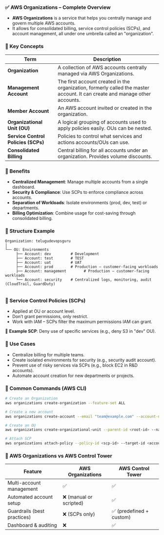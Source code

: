 ### ✅ AWS Organizations – Complete Overview

- **AWS Organizations** is a service that helps you centrally manage and govern multiple AWS accounts.
- It allows for consolidated billing, service control policies (SCPs), and account management, all under one umbrella called an "organization".


### 🔹 Key Concepts

| **Term**                            | **Description**                                                                                                             |
| ----------------------------------- | --------------------------------------------------------------------------------------------------------------------------- |
| **Organization**                    | A collection of AWS accounts centrally managed via AWS Organizations.                                                       |
| **Management Account**              | The first account created in the organization, formerly called the master account. It can create and manage other accounts. |
| **Member Account**                  | An AWS account invited or created in the organization.                                                                      |
| **Organizational Unit (OU)**        | A logical grouping of accounts used to apply policies easily. OUs can be nested.                                            |
| **Service Control Policies (SCPs)** | Policies to control what services and actions accounts/OUs can use.                                                         |
| **Consolidated Billing**            | Central billing for all accounts under an organization. Provides volume discounts.                                          |


### 🔸 Benefits

* **Centralized Management**: Manage multiple accounts from a single dashboard.
* **Security & Compliance**: Use SCPs to enforce compliance across accounts.
* **Separation of Workloads**: Isolate environments (prod, dev, test) or departments.
* **Billing Optimization**: Combine usage for cost-saving through consolidated billing.


### 🔸 Structure Example

```
Organization: telugudevopsguru
│
└── OU: Environments
     ├── Account: dev         # Development
     ├── Account: test        # TEST
     ├── Account: uat         # UAT
     ├── Account: prod        # Production – customer-facing workloads
     ├── Account: management        # Production – customer-facing workloads
     └── Account: security    # Centralized logs, monitoring, audit (CloudTrail, GuardDuty)


```

### 🔹 Service Control Policies (SCPs)

* Applied at OU or account level.
* Don’t grant permissions, only restrict.
* Work with IAM – SCPs filter the maximum permissions IAM can grant.

📝 **Example SCP**: Deny use of specific services (e.g., deny S3 in "dev" OU).


### 🔹 Use Cases

* Centralize billing for multiple teams.
* Create isolated environments for security (e.g., security audit account).
* Prevent use of risky services via SCPs (e.g., block EC2 in R\&D accounts).
* Automate account creation for new departments or projects.


### 🔸 Common Commands (AWS CLI)

```bash
# Create an Organization
aws organizations create-organization --feature-set ALL

# Create a new account
aws organizations create-account --email "team@example.com" --account-name "TeamAccount"

# Create an OU
aws organizations create-organizational-unit --parent-id <root-id> --name "Dev"

# Attach SCP
aws organizations attach-policy --policy-id <scp-id> --target-id <account-id or ou-id>
```


### 🔹 AWS Organizations vs AWS Control Tower

| Feature                     | AWS Organizations      | AWS Control Tower       |
| --------------------------- | ---------------------- | ----------------------- |
| Multi-account management    | ✅                      | ✅                       |
| Automated account setup     | ❌ (manual or scripted) | ✅                       |
| Guardrails (best practices) | ❌ (SCPs only)          | ✅ (predefined + custom) |
| Dashboard & auditing        | ❌                      | ✅                       |

